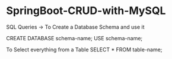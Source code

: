 # SpringBoot-CRUD-with-MySQL
SQL Queries ->
To Create a Database Schema and use it

CREATE DATABASE schema-name;
USE schema-name;


To Select everything from a Table
SELECT * FROM table-name;
